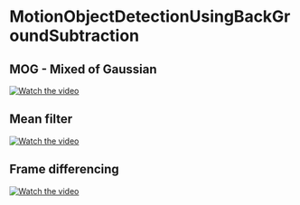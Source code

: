 # MotionObjectDetectionUsingBackGroundSubtraction
## MOG - Mixed of Gaussian
[![Watch the video](https://i.imgur.com/wLdcCzi.png)](https://youtu.be/Rt1aX3KQrM0)

## Mean filter
[![Watch the video](https://i.imgur.com/IOoJoKO.png)](https://youtu.be/Ust4hj2bSFs)

## Frame differencing
[![Watch the video](https://i.imgur.com/xqosxWT.png)](https://youtu.be/NAnRc2AwoiI)
